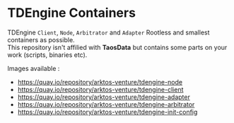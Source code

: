 # TDEngine Containers

TDEngine `Client`, `Node`, `Arbitrator` and `Adapter` Rootless and smallest containers as possible.   
This repository isn't affilied with **TaosData** but contains some parts on your work (scripts, binaries etc).

Images available :
- https://quay.io/repository/arktos-venture/tdengine-node
- https://quay.io/repository/arktos-venture/tdengine-client
- https://quay.io/repository/arktos-venture/tdengine-adapter
- https://quay.io/repository/arktos-venture/tdengine-arbitrator
- https://quay.io/repository/arktos-venture/tdengine-init-config